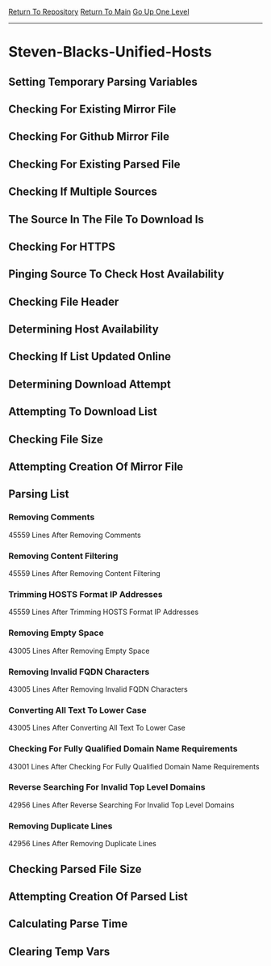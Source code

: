 [Return To Repository](https://github.com/deathbybandaid/piholeparser/)
[Return To Main](https://github.com/deathbybandaid/piholeparser/blob/master/RecentRunLogs/Mainlog.md)
[Go Up One Level](https://github.com/deathbybandaid/piholeparser/blob/master/RecentRunLogs/TopLevelScripts/30-Processing-Blacklists.md)
____________________________________
# Steven-Blacks-Unified-Hosts
## Setting Temporary Parsing Variables
## Checking For Existing Mirror File
## Checking For Github Mirror File
## Checking For Existing Parsed File
## Checking If Multiple Sources
## The Source In The File To Download Is
## Checking For HTTPS
## Pinging Source To Check Host Availability
## Checking File Header
## Determining Host Availability
## Checking If List Updated Online
## Determining Download Attempt
## Attempting To Download List
## Checking File Size
## Attempting Creation Of Mirror File
## Parsing List
### Removing Comments
45559 Lines After Removing Comments
### Removing Content Filtering
45559 Lines After Removing Content Filtering
### Trimming HOSTS Format IP Addresses
45559 Lines After Trimming HOSTS Format IP Addresses
### Removing Empty Space
43005 Lines After Removing Empty Space
### Removing Invalid FQDN Characters
43005 Lines After Removing Invalid FQDN Characters
### Converting All Text To Lower Case
43005 Lines After Converting All Text To Lower Case
### Checking For Fully Qualified Domain Name Requirements
43001 Lines After Checking For Fully Qualified Domain Name Requirements
### Reverse Searching For Invalid Top Level Domains
42956 Lines After Reverse Searching For Invalid Top Level Domains
### Removing Duplicate Lines
42956 Lines After Removing Duplicate Lines
## Checking Parsed File Size
## Attempting Creation Of Parsed List
## Calculating Parse Time
## Clearing Temp Vars

